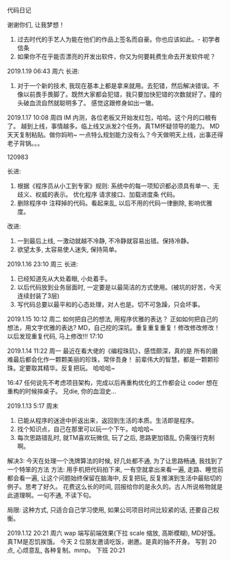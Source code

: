 代码日记

谢谢你们, 让我梦想！

1. 过去时代的手艺人为能在他们的作品上签名而自豪。你也应该如此。- 初学者信条
2. 如果你不在乎能否漂亮的开发出软件，你又为何要耗费生命去开发软件呢？

2019.1.19  06:43 周六
长进: 
1. 对于一个新的技术, 我现在基本上都是拿来就用。去犯错，然后解决错误。不像以前畏手畏脚了。既然大家都会犯错，我只要加快犯错的次数就好了。撞的头破血流自然就聪明多了。 感觉这跟修身如出一辙。

2019.1.17  10:08 周四
IM 内测，各位老板又开始发红包，哈哈。这个月的口粮有了。
越到上线，事情越多。临上线又派发2个任务。真TM怀疑领导的能力。
MD 天天复制粘贴。做你妈哟~  一点特么规划能力没有么？今天做明天上线，出事还得老子背锅。。。

120983

长进: 
1. 根据《程序员从小工到专家》规则: 系统中的每一项知识都必须具有单一、无歧义、权威的表示。
优化程序 请求接口、加载进度条 代码。
2. 删除程序中 注释掉的代码。看起来乱, 以后不用的代码一律删除, 影响优雅度。

改进:
1. 一到最后上线, 一激动就越不冷静, 不冷静就容易出错。保持冷静。
2. 欲望太多, 太容易使人迷失, 保持简单。

2019.1.16  23:10 周三
长进: 
1. 已经知道先从大处着眼, 小处着手。
2. 以后代码放到业务层面时, 一定要是以最简洁的方式使用。(被坑的好苦，今天连续封装了3层)
3. 写代码总要以最平和的心态处理，对人也是。切不可急躁，只会坏事。

2019.1.15  10:12  周二
如何把自己的想法, 用程序优雅的表达？
正如如何把自己的想法，用文字优雅的表达?
MD，自己挖的深坑。重复重复重复！修改修改修改！以后发现重复代码, 马上修改!!!  17:10

2019.1.14  11:22  周一
最近在看大佬的《编程珠玑》，感悟颇深，真的是 所有的磨难最后都会化作一颗颗美丽的珍珠，常伴吾身！
前辈伟大的智慧，都是一颗颗珍珠。定要取其精华。反复把玩。 哈哈哈~

16:47
任何说先不考虑项目架构，完成以后再重构优化的工作都会让 coder 想在重构的时候摔桌子。
兄die, 你的血泪史…

2019.1.13  5:17 周末
1. 已能从程序的迷途中折返出来，返回到生活的本质。生活即是程序。
2. 找个知识点，自己在那里可以玩一个下午。哈哈哈~
3. 每次思路错乱时, 就TM喜欢玩微信, 玩了之后, 思路更加错乱, 仍需强行克制啊。

解决3: 今天在处理一个洗牌算法的时候, 好几处都不通, 为了让思路畅通, 我找到了一个特笨的方法
方法: 用手机把代码拍下来, 一有空就拿出来看一遍, 走路、睡觉前都会看一遍, 让这个问题始终保留在脑海中, 反复把玩, 反复推演到生活中最贴切的例子。思考了好久。
花费这么长的时间, 回报给你的是永久的。古人所说格物就是此道理啊。一句不通, 不读下句。

局限: 这种方式, 只适合自己学习使用, 如果公司项目时间比较紧的话, 还要自己权衡。


2019.1.12  20:21 周六
wap 端写前端效果(下拉 scale 缩放, 高斯模糊), MD好饿。真TM是忍饥挨饿。
今天 2 位朋友邀请吃饭，谢邀。是真的抽不开身。 写到 20 点, 心烦意乱, 各种复制。mmp。
下班 20:21